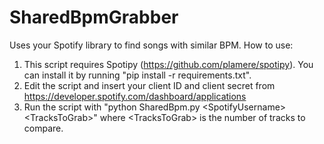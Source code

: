 # SharedBpmGrabber
Uses your Spotify library to find songs with similar BPM.
How to use:
1) This script requires Spotipy (https://github.com/plamere/spotipy). You can install it by running "pip install -r requirements.txt".
2) Edit the script and insert your client ID and client secret from https://developer.spotify.com/dashboard/applications
3) Run the script with "python SharedBpm.py \<SpotifyUsername> \<TracksToGrab>" where \<TracksToGrab> is the number of tracks to compare.
